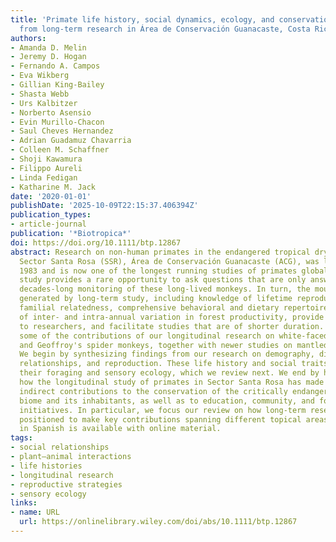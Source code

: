 ```yaml
---
title: 'Primate life history, social dynamics, ecology, and conservation: Contributions
  from long-term research in Área de Conservación Guanacaste, Costa Rica'
authors:
- Amanda D. Melin
- Jeremy D. Hogan
- Fernando A. Campos
- Eva Wikberg
- Gillian King‐Bailey
- Shasta Webb
- Urs Kalbitzer
- Norberto Asensio
- Evin Murillo‐Chacon
- Saul Cheves Hernandez
- Adrian Guadamuz Chavarria
- Colleen M. Schaffner
- Shoji Kawamura
- Filippo Aureli
- Linda Fedigan
- Katharine M. Jack
date: '2020-01-01'
publishDate: '2025-10-09T22:15:37.406394Z'
publication_types:
- article-journal
publication: '*Biotropica*'
doi: https://doi.org/10.1111/btp.12867
abstract: Research on non-human primates in the endangered tropical dry forest of
  Sector Santa Rosa (SSR), Área de Conservación Guanacaste (ACG), was launched in
  1983 and is now one of the longest running studies of primates globally. Such continuous
  study provides a rare opportunity to ask questions that are only answerable through
  decades-long monitoring of these long-lived monkeys. In turn, the mounting data
  generated by long-term study, including knowledge of lifetime reproductive success,
  familial relatedness, comprehensive behavioral and dietary repertoires, and patterns
  of inter- and intra-annual variation in forest productivity, provide diverse opportunities
  to researchers, and facilitate studies that are of shorter duration. Here, we review
  some of the contributions of our longitudinal research on white-faced capuchins
  and Geoffroy's spider monkeys, together with newer studies on mantled howler monkeys.
  We begin by synthesizing findings from our research on demography, dispersal, social
  relationships, and reproduction. These life history and social traits interact with
  their foraging and sensory ecology, which we review next. We end by highlighting
  how the longitudinal study of primates in Sector Santa Rosa has made direct and
  indirect contributions to the conservation of the critically endangered dry forest
  biome and its inhabitants, as well as to education, community, and forest restoration
  initiatives. In particular, we focus our review on how long-term research is uniquely
  positioned to make key contributions spanning different topical areas. Abstract
  in Spanish is available with online material.
tags:
- social relationships
- plant–animal interactions
- life histories
- longitudinal research
- reproductive strategies
- sensory ecology
links:
- name: URL
  url: https://onlinelibrary.wiley.com/doi/abs/10.1111/btp.12867
---
```

